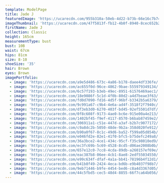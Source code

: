 ```yaml
---
template: ModelPage
title: Jade J
featuredImage: 'https://ucarecdn.com/955b310a-50eb-4d22-b73b-66e16c7b743e/'
imageThumbnail: 'https://ucarecdn.com/47f5813f-fb12-4b0f-8940-8cec652b2605/'
firstName: Jade J
collection: Classic
height: 165cm
measurementType: bust
bust: 10B
waist: 67cm
hips: 81cm
size: 8-10
shoeSize: '35'
hair: Brown
eyes: Brown
imagePortfolio:
  - image: 'https://ucarecdn.com/a9e5d486-673c-4a86-b178-daee4df336fe/'
  - image: 'https://ucarecdn.com/ac655f0d-96ce-4862-9bae-555979349134/'
  - image: 'https://ucarecdn.com/6c57f193-b3eb-49ec-8951-61576469aec1/'
  - image: 'https://ucarecdn.com/18e9086f-5c1d-4f0b-80d2-a4d7beae3f63/'
  - image: 'https://ucarecdn.com/fd0d7090-fd16-4d5f-96bf-b3342b5a6379/'
  - image: 'https://ucarecdn.com/9c991a67-c9b4-4e6a-ad4f-3518f2f7940c/'
  - image: 'https://ucarecdn.com/df3eb3d0-6270-403f-bd45-92ef5501d7df/'
  - image: 'https://ucarecdn.com/0f8c608f-9173-4ae0-bc6e-915e00a4e213/'
  - image: 'https://ucarecdn.com/1402bf45-f9ef-4117-8570-b6bab87459e2/'
  - image: 'https://ucarecdn.com/306911a1-c51e-447d-a3af-b2b7c9077172/'
  - image: 'https://ucarecdn.com/c9a8dc2b-5050-48de-9b2a-358d020fe912/'
  - image: 'https://ucarecdn.com/b90a0f67-8c1c-49d6-ba52-f599a05d854b/'
  - image: 'https://ucarecdn.com/e046fd2e-82e1-41f0-bfc5-b75defc249a8/'
  - image: 'https://ucarecdn.com/36a3bce2-4ce1-434c-95cf-f35c98010ed9/'
  - image: 'https://ucarecdn.com/ec3fc69b-5c69-4528-8cd5-d06ae2008b0b/'
  - image: 'https://ucarecdn.com/657e12c0-7cc8-4cda-89db-a260157ef69e/'
  - image: 'https://ucarecdn.com/eac387b8-06ee-4cb1-8ae8-2edf55034550/'
  - image: 'https://ucarecdn.com/e99c634f-dfaf-4a1a-bb41-78196b4f12d1/'
  - image: 'https://ucarecdn.com/b41b8f49-2424-4eca-bd6b-e9b4037f98b7/'
  - image: 'https://ucarecdn.com/9eb71446-b9fe-4454-bed6-c8a4d3367d05/'
  - image: 'https://ucarecdn.com/44c5fbd5-cec5-48d4-8855-66f7ca64b056/'
---
```


